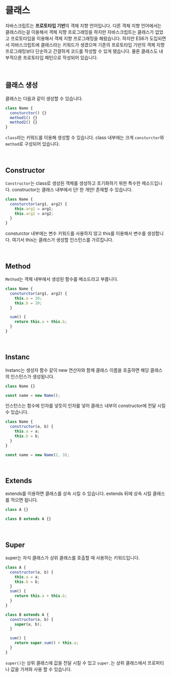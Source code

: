 # 클래스

자바스크립트는 **프로토타입 기반**의 객체 지향 언어입니다. 다른 객체 지향 언어에서는 클래스라는걸 이용해서 객체 지향 프로그래밍을 하지만 자바스크립트는 클래스가 없었고 프로토타입을 이용해서 객제 지향 프로그래밍을 해왔습니다. 하지만 ES6가 도입되면서 자바스크립트에 클래스라는 키워드가 생겼으며 기존의 프로토타입 기반의 객체 지향 프로그래밍보다 단순하고 간결하게 코드를 작성할 수 있게 됐습니다. 물론 클래스도 내부적으론 프로토타입 패턴으로 작성되어 있습니다.

<br />
 
## 클래스 생성

클래스는 다음과 같이 생성할 수 있습니다.

```jsx
class Name {
  consturctor() {}
  method1() {}
  method2() {}
}
```

`class`라는 키워드를 이용해 생성할 수 있습니다. class 내부에는 크게 `consturctor`와 `method`로 구성되어 있습니다.

<br />
 
## Constructor

`Constructor`는 class로 생성된 객체를 생성하고 초기화하기 위한 특수한 메소드입니다. constructor는 클래스 내부에서 단! 한 개만! 존재할 수 있습니다.

```jsx
class Name {
  consturctor(arg1, arg2) {
    this.arg1 = arg1;
    this.arg2 = arg2;
  }
}
```

consturctor 내부에는 변수 키워드를 사용하지 않고 this를 이용해서 변수를 생성합니다. 여기서 this는 클래스가 생성할 인스턴스를 가르킵니다.

<br />
 
## Method

`Method`는 객체 내부에서 생성된 함수를 메소드라고 부릅니다.

```jsx
class Name {
  consturctor(arg1, arg2) {
    this.a = 10;
    this.b = 20;
  }

  sum() {
    return this.a + this.b;
  }
}
```

<br />
 
## Instanc

Instanc는 생성자 함수 같이 new 연산자와 함께 클래스 이름을 호출하면 해당 클래스의 인스턴스가 생성됩니다.

```jsx
class Name {}

const name = new Name();
```

인스턴스는 함수에 인자를 넣듯이 인자를 넣어 클래스 내부의 constructor에 전달 시킬 수 있습니다.

```jsx
class Name {
  constructor(a, b) {
    this.a = a;
    this.b = b;
  }
}

const name = new Name(2, 3);
```

<br />
 
## Extends

extends를 이용하면 클래스를 상속 시킬 수 있습니다. extends 뒤에 상속 시킬 클래스를 적으면 됩니다.

```jsx
class A {}

class B extends A {}
```

<br />
 
## Super

super는 자식 클래스가 상위 클래스를 호출할 때 사용하는 키워드입니다.

```jsx
class A {
  constructor(a, b) {
    this.a = a;
    this.b = b;
  }
  sum() {
    return this.a + this.b;
  }
}

class B extends A {
  constructor(a, b) {
    super(a, b);
  }

  sum() {
    return super.sum() + this.a;
  }
}
```

`super()`는 상위 클래스에 값을 전달 시킬 수 있고 `super.`는 상위 클래스에서 프로퍼티나 값을 가져와 사용 할 수 있습니다.
